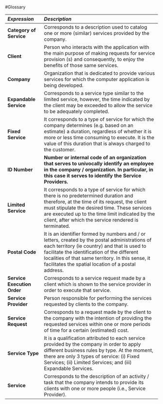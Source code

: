 #Glossary

| **_Expression_**                   	| **_Description_**                                           |                                       
|:------------------------|:----------------------------------------------------------------|
| **Category of Service** | Corresponds to a description used to catalog one or more (similar) services provided by the company.|
| **Client** | Person who interacts with the application with the main purpose of making requests for service provision (s) and consequently, to enjoy the benefits of those same services.|
| **Company** | Organization that is dedicated to provide various services for which the computer application is being developed. |
| **Expandable Service** | Corresponds to a service type similar to the limited service, however, the time indicated by the client may be exceeded to allow the service to be adequately completed.|
| **Fixed Service** | It corresponds to a type of service for which the company determines (e.g. based on an estimate) a duration, regardless of whether it is more or less time consuming to execute. It is the value of this duration that is always charged to the customer.|
| **ID Number** |**Number or internal code of an organization that serves to univocally identify an employee in the company / organization. In particular, in this case it serves to identify the Service Providers.**|
| **Limited Service** | It corresponds to a type of service for which there is no predetermined duration and therefore, at the time of its request, the client must stipulate the desired time. These services are executed up to the time limit indicated by the client, after which the service rendered is terminated.|
| **Postal Code**| It is an identifier formed by numbers and / or letters, created by the postal administrations of each territory (ie country) and that is used to facilitate the identification of the different localities of that same territory. In this sense, it facilitates the spatial location of a postal address.|
| **Service Execution Order**| Corresponds to a service request made by a client which is shown to the service provider in order to execute that service.
| **Service Provider** | Person responsible for performing the services requested by clients to the company. |
| **Service Request** | Corresponds to a request made by the client to the company with the intention of providing the requested services within one or more periods of time for a certain (estimated) cost.|
| **Service Type** | It is a qualification attributed to each service provided by the company in order to apply different business rules by type. At the moment, there are only 3 types of service: (i) Fixed Services; (ii) Limited Services; and (iii) Expandable Services.|
| **Service** | Corresponds to the description of an activity / task that the company intends to provide its clients with one or more people (i.e., Service Provider).|